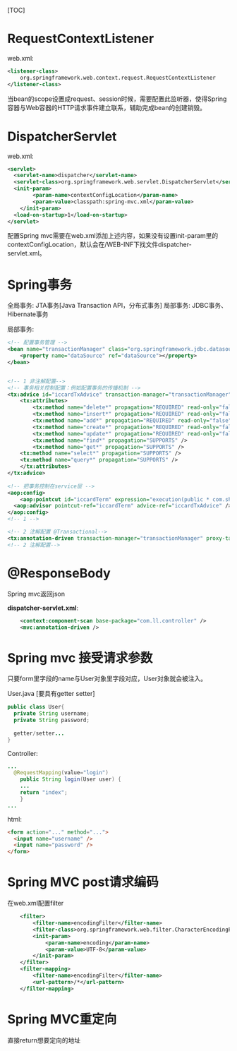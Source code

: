[TOC]

# RequestContextListener

web.xml:

```xml
<listener-class>
	org.springframework.web.context.request.RequestContextListener
</listener-class>
```

当bean的scope设置成request、session时候，需要配置此监听器，使得Spring容器与Web容器的HTTP请求事件建立联系，辅助完成bean的创建销毁。



# DispatcherServlet

web.xml:

```xml
<servlet>
  <servlet-name>dispatcher</servlet-name>
  <servlet-class>org.springframework.web.servlet.DispatcherServlet</servlet-class>
  <init-param>
		<param-name>contextConfigLocation</param-name>
		<param-value>classpath:spring-mvc.xml</param-value>
	</init-param>
  <load-on-startup>1</load-on-startup>
</servlet>
```

配置Spring mvc需要在web.xml添加上述内容，如果没有设置init-param里的contextConfigLocation，默认会在/WEB-INF下找文件dispatcher-servlet.xml。

# Spring事务

全局事务: JTA事务[Java Transaction API，分布式事务]
局部事务: JDBC事务、Hibernate事务

局部事务:

```xml
<!-- 配置事务管理 -->
<bean name="transactionManager" class="org.springframework.jdbc.datasource.DataSourceTransactionManager">     
	<property name="dataSource" ref="dataSource"></property>
</bean> 


<!-- 1 非注解配置-->
<!-- 事务相关控制配置：例如配置事务的传播机制 -->
<tx:advice id="iccardTxAdvice" transaction-manager="transactionManager">
	<tx:attributes>
		<tx:method name="delete*" propagation="REQUIRED" read-only="false" rollback-for="java.lang.Exception" no-rollback-for="java.lang.RuntimeException"/>
		<tx:method name="insert*" propagation="REQUIRED" read-only="false" rollback-for="java.lang.RuntimeException" />
		<tx:method name="add*" propagation="REQUIRED" read-only="false" rollback-for="java.lang.RuntimeException" />
		<tx:method name="create*" propagation="REQUIRED" read-only="false" rollback-for="java.lang.RuntimeException" />
		<tx:method name="update*" propagation="REQUIRED" read-only="false" rollback-for="java.lang.Exception" /> 
		<tx:method name="find*" propagation="SUPPORTS" />
		<tx:method name="get*" propagation="SUPPORTS" />
    <tx:method name="select*" propagation="SUPPORTS" />
    <tx:method name="query*" propagation="SUPPORTS" />
	</tx:attributes>
</tx:advice>
    	
<!-- 把事务控制在service层 -->
<aop:config>    
	<aop:pointcut id="iccardTerm" expression="execution(public * com.shfft.iccardterm.service.*.*(..))" />
  <aop:advisor pointcut-ref="iccardTerm" advice-ref="iccardTxAdvice" />
</aop:config>
<!-- 1 -->

<!-- 2 注解配置 @Transactional-->
<tx:annotation-driven transaction-manager="transactionManager" proxy-target-class="true" />
<!-- 2 注解配置-->


```



# @ResponseBody
Spring mvc返回json

**dispatcher-servlet.xml**:

```xml
	<context:component-scan base-package="com.ll.controller" />
	<mvc:annotation-driven />
```



# Spring mvc 接受请求参数

只要form里字段的name与User对象里字段对应，User对象就会被注入。

User.java [要具有getter setter]

```java
public class User{
  private String username;
  private String password;
  
  getter/setter...
}
```

Controller:

```java
...
  @RequestMapping(value="login")
	public String login(User user) {
  	...
  	return "index";
	}  
...
```

html:

```html
<form action="..." method="...">
  <input name="username" />
  <input name="password" />
</form>
```



# Spring MVC post请求编码

在web.xml配置filter

```xml
	<filter>
		<filter-name>encodingFilter</filter-name>
		<filter-class>org.springframework.web.filter.CharacterEncodingFilter</filter-class>
		<init-param>
			<param-name>encoding</param-name>
			<param-value>UTF-8</param-value>
		</init-param>
	</filter>
	<filter-mapping>
		<filter-name>encodingFilter</filter-name>
		<url-pattern>/*</url-pattern>
	</filter-mapping>
```



# Spring MVC重定向

直接return想要定向的地址